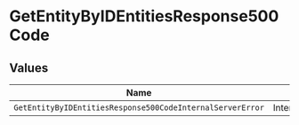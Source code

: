 # GetEntityByIDEntitiesResponse500Code


## Values

| Name                                                      | Value                                                     |
| --------------------------------------------------------- | --------------------------------------------------------- |
| `GetEntityByIDEntitiesResponse500CodeInternalServerError` | InternalServerError                                       |